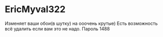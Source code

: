 # EricMyval322
Изменяет ваши обои(в шутку) на ооочень крутые) Есть возможность всё удалить если вам это не надо. Пароль 1488
